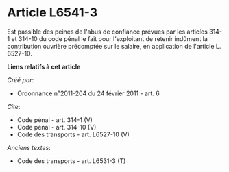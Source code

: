# Article L6541-3

Est passible des peines de l'abus de confiance prévues par les articles 314-1 et 314-10 du code pénal le fait pour
l'exploitant de retenir indûment la contribution ouvrière précomptée sur le salaire, en application de l'article L. 6527-10.

**Liens relatifs à cet article**

_Créé par_:

  - Ordonnance n°2011-204 du 24 février 2011 - art. 6

_Cite_:

  - Code pénal - art. 314-1 (V)
  - Code pénal - art. 314-10 (V)
  - Code des transports - art. L6527-10 (V)

_Anciens textes_:

  - Code des transports - art. L6531-3 (T)
